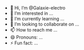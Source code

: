 - 👋 Hi, I’m @Galaxie-electro
- 👀 I’m interested in ...
- 🌱 I’m currently learning ...
- 💞️ I’m looking to collaborate on ...
- 📫 How to reach me ...
- 😄 Pronouns: ...
- ⚡ Fun fact: ...

<!---
Galaxie-electro/Galaxie-electro is a ✨ special ✨ repository because its `README.md` (this file) appears on your GitHub profile.
You can click the Preview link to take a look at your changes.
--->
